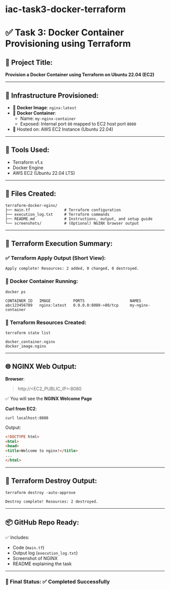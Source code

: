 # iac-task3-docker-terraform
# ✅ Task 3: Docker Container Provisioning using Terraform

## 📌 Project Title:
**Provision a Docker Container using Terraform on Ubuntu 22.04 (EC2)**

---

## 🧱 Infrastructure Provisioned:

- 🔹 **Docker Image**: `nginx:latest`
- 🔹 **Docker Container**: 
  - Name: `my-nginx-container`
  - Exposed: Internal port `80` mapped to EC2 host port `8080`
- 🔹 Hosted on: AWS EC2 Instance (Ubuntu 22.04)

---

## 🔧 Tools Used:

- Terraform v1.x
- Docker Engine
- AWS EC2 (Ubuntu 22.04 LTS)

---

## 📁 Files Created:

```
terraform-docker-nginx/
├── main.tf               # Terraform configuration
├── execution_log.txt     # Terraform commands 
├── README.md             # Instructions, output, and setup guide
└── screenshots/          # (Optional) NGINX browser output
```

---

## 🚀 Terraform Execution Summary:

### ✅ Terraform Apply Output (Short View):
```
Apply complete! Resources: 2 added, 0 changed, 0 destroyed.
```

### 📄 Docker Container Running:
```
docker ps
```
```
CONTAINER ID   IMAGE          PORTS                    NAMES
abc123456789   nginx:latest   0.0.0.0:8080->80/tcp     my-nginx-container
```

### 📄 Terraform Resources Created:
```
terraform state list
```
```
docker_container.nginx
docker_image.nginx
```

---

## 🌐 NGINX Web Output:

**Browser**:  
> http://<EC2_PUBLIC_IP>:8080

✅ You will see the **NGINX Welcome Page**

**Curl from EC2**:
```
curl localhost:8080
```
Output:
```html
<!DOCTYPE html>
<html>
<head>
<title>Welcome to nginx!</title>
...
</html>
```

---

## 🧨 Terraform Destroy Output:

```
terraform destroy -auto-approve
```
```
Destroy complete! Resources: 2 destroyed.
```

---

## 📦 GitHub Repo Ready:

✅ Includes:
- Code (`main.tf`)
- Output log (`execution_log.txt`)
- Screenshot of NGINX
- README explaining the task

---

### 🏁 Final Status: **✅ Completed Successfully**
